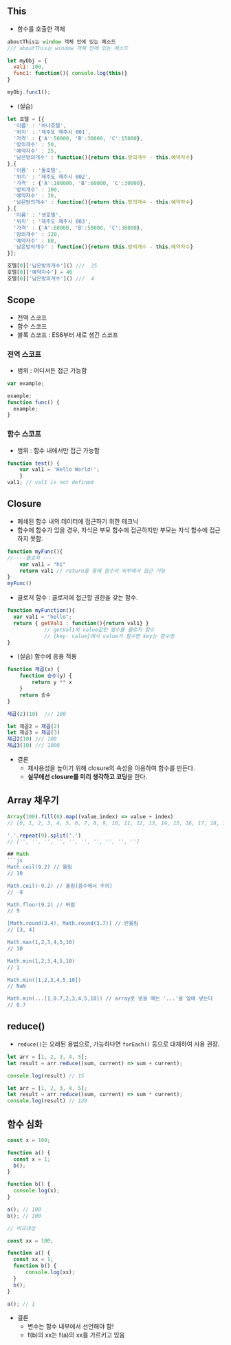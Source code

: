 ## This
 * 함수를 호출한 객체
```js
aboutThis는 window 객체 안에 있는 메소드
/// aboutThis는 window 객체 안에 있는 메소드
```
```js
let myObj = {
  val1: 100,
  func1: function(){ console.log(this)}
}

myObj.func1();
```

 * (실습)
```js
let 호텔 = [{
  '이름' : '하나호텔',
  '위치' : '제주도 제주시 001',
  '가격' : {'A':50000, 'B':30000, 'C':15000},
  '방의개수' : 50,
  '예약자수' : 25,
  '남은방의개수' : function(){return this.방의개수 - this.예약자수}
},{
  '이름' : '둘호텔',
  '위치' : '제주도 제주시 002',
  '가격' : {'A':100000, 'B':60000, 'C':30000},
  '방의개수' : 100,
  '예약자수' : 30,
  '남은방의개수' : function(){return this.방의개수 - this.예약자수}
},{
  '이름' : '셋호텔',
  '위치' : '제주도 제주시 003',
  '가격' : {'A':80000, 'B':50000, 'C':30000},
  '방의개수' : 120,
  '예약자수' : 80,
  '남은방의개수' : function(){return this.방의개수 - this.예약자수}
}];

호텔[0]['남은방의개수']() ///  25
호텔[0]['예약자수'] = 46
호텔[0]['남은방의개수']() ///  4
```

## Scope
* 전역 스코프
* 함수 스코프
* 블록 스코프 : ES6부터 새로 생긴 스코프

### 전역 스코프
 * 범위 : 어디서든 접근 가능함
```js
var example;

example;
function func() {
  example;
}
```

### 함수 스코프
 * 범위 : 함수 내에서만 접근 가능함
```js
function test() {
    var val1 = 'Hello World!';
    }
val1; // val1 is not defined
```

## Closure
 * 폐쇄된 함수 내의 데이터에 접근하기 위한 테크닉
 * 함수에 함수가 있을 경우, 자식은 부모 함수에 접근하지만 부모는 자식 함수에 접근하지 못함.
```js
function myFunc(){
//----클로져 ----
	var val1 = "hi"
	return val1 // return을 통해 함수의 외부에서 접근 가능
}
myFunc()
```
 * 클로저 함수 : 클로저에 접근할 권한을 갖는 함수.
```js
function myFunction(){
  var val1 = "hello";
  return { getVal1 : function(){return val1} }
            // getVal1의 value값인 함수를 클로저 함수
            // {key: value}에서 value가 함수면 key는 함수명
}
```

 * (실습) 함수에 응용 적용
```js
function 제곱(x) {
    function 승수(y) {
        return y ** x 
    }
    return 승수
}

제곱(2)(10)  /// 100

let 제곱2 = 제곱(2)
let 제곱3 = 제곱(3)
제곱2(10) /// 100
제곱3(10) /// 1000
```
 * 결론
   - 재사용성을 높이기 위해 closure의 속성을 이용하여 함수를 만든다.
   - **실무에선 closure를 미리 생각하고 코딩**을 한다.

## Array 채우기

```js
Array(100).fill(0).map((value,index) => value + index)
// [0, 1, 2, 3, 4, 5, 6, 7, 8, 9, 10, 11, 12, 13, 14, 15, 16, 17, 18, 19, 20, 21, 22, 23, 24, 25, 26, 27, 28, 29, 30, 31, 32, 33, 34, 35, 36, 37, 38, 39, 40, 41, 42, 43, 44, 45, 46, 47, 48, 49, 50, 51, 52, 53, 54, 55, 56, 57, 58, 59, 60, 61, 62, 63, 64, 65, 66, 67, 68, 69, 70, 71, 72, 73, 74, 75, 76, 77, 78, 79, 80, 81, 82, 83, 84, 85, 86, 87, 88, 89, 90, 91, 92, 93, 94, 95, 96, 97, 98, 99]
```
```js
'.'.repeat(9).split('.')
// ['', '', '', '', '', '', '', '', '', '']

## Math
```js
Math.ceil(9.2) // 올림
// 10

Math.ceil(-9.2) // 올림(음수에서 주의)
// -9

Math.floor(9.2) // 버림
// 9

[Math.round(3.4), Math.round(3.7)] // 반올림
// [3, 4]

Math.max(1,2,3,4,5,10)
// 10

Math.min(1,2,3,4,5,10)
// 1

Math.min([1,2,3,4,5,10])
// NaN

Math.min(...[1,0.7,2,3,4,5,10]) // array로 넣을 때는 '...'을 앞에 넣는다
// 0.7
```

## reduce()
 * `reduce()`는 오래된 용법으로, 가능하다면 `forEach()` 등으로 대체하여 사용 권장.
```js
let arr = [1, 2, 3, 4, 5];
let result = arr.reduce((sum, current) => sum + current);

console.log(result) // 15

let arr = [1, 2, 3, 4, 5];
let result = arr.reduce((sum, current) => sum * current);
console.log(result) // 120
```

## 함수 심화
```js
const x = 100;

function a() {
  const x = 1;
  b();
}

function b() {
  console.log(x);
}

a(); // 100
b(); // 100
```
```js
// 비교대상

const xx = 100;

function a() {
  const xx = 1;
  function b() {
      console.log(xx);
  }
  b();
}

a(); // 1
```
 * 결론
   -  변수는 함수 내부에서 선언해야 함!
   -  f(b)의 xx는 f(a)의 xx를 가르키고 있음

